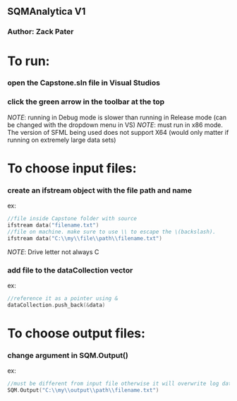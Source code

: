 ## SQMAnalytica V1
### Author: Zack Pater

# To run:
### open the Capstone.sln file in Visual Studios
### click the green arrow in the toolbar at the top
*NOTE*: running in Debug mode is slower than running in Release mode (can be changed with the dropdown menu in VS)
*NOTE*: must run in x86 mode. The version of SFML being used does not support X64 (would only matter if running on extremely large data sets)

# To choose input files:
### create an ifstream object with the file path and name
ex:
```c++
//file inside Capstone folder with source
ifstream data("filename.txt")
//file on machine. make sure to use \\ to escape the \(backslash). 
ifstream data("C:\\my\\file\\path\\filename.txt")
```
*NOTE*: Drive letter not always C
### add file to the dataCollection vector
ex:
```c++
//reference it as a pointer using &
dataCollection.push_back(&data)
```

# To choose output files:
### change argument in SQM.Output()
ex:
```c++
//must be different from input file otherwise it will overwrite log data
SQM.Output("C:\\my\\output\\path\\filename.txt")
```

